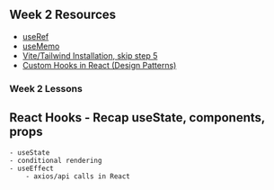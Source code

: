 ## Week 2 Resources
- [useRef](https://www.youtube.com/watch?v=42BkpGe8oxg)
- [useMemo](https://www.youtube.com/watch?v=THL1OPn72vo&ab_channel=WebDevSimplified)
- [Vite/Tailwind Installation, skip step 5](https://tailwindcss.com/docs/installation/using-vite)
- [Custom Hooks in React (Design Patterns)](https://www.youtube.com/watch?v=I2Bgi0Qcdvc)

### Week 2 Lessons

## React Hooks - Recap useState, components, props
    - useState
    - conditional rendering 
    - useEffect
        - axios/api calls in React